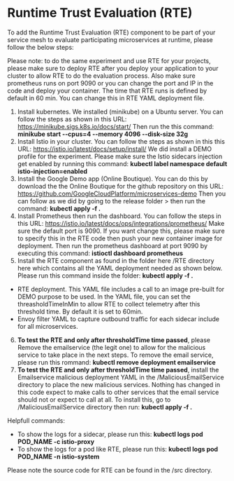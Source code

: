 # Runtime Trust Evaluation (RTE)
To add the Runtime Trust Evaluation (RTE) component to be part of your service mesh to evaluate participating microservices at runtime, please follow the below steps: 

Please note: to do the same experiment and use RTE for your projects, please make sure to deploy RTE after you deploy your application to your cluster to allow RTE to do the evaluation process. Also make sure prometheus runs on port 9090 or you can change the port and IP in the code and deploy your container. The time that RTE runs is defined by default in 60 min. You can change this in RTE YAML deployment file. 

1. Install kubernetes. We installed (minikube) on a Ubuntu server. You can follow the steps as shown in this URL: https://minikube.sigs.k8s.io/docs/start/ Then run the this command: **minikube start --cpus=4 --memory 4096 --disk-size 32g**
2. Install Istio in your cluster. You can follow the steps as shown in this this URL: https://istio.io/latest/docs/setup/install/ We did install a DEMO profile for the experiment. Please make sure the Istio sidecars injection get enabled by running this command: **kubectl label namespace default istio-injection=enabled**
3. Install the Google Demo app (Online Boutique). You can do this by download the the Online Boutique for the github repository on this URL: https://github.com/GoogleCloudPlatform/microservices-demo Then you can follow as we did by going to the release folder > then run the command: **kubectl apply -f .**
4. Install Prometheus then run the dashboard. You can follow the steps in this URL: https://istio.io/latest/docs/ops/integrations/prometheus/ Make sure the default port is 9090. If you want change this, please make sure to specify this in the RTE code then push your new container image for deployment. Then run the prometheus dashboard at port 9090 by executing this command: **istioctl dashboard prometheus**
5. Install the RTE component as found in the folder here /RTE directory here which contains all the YAML deployment needed as shown below. Please run this command inside the folder: **kubectl apply -f .**
  * RTE deployment. This YAML file includes a call to an image pre-built for DEMO purpose to be used. In the YAML file, you can set the threasholdTimeInMin to allow RTE to collect telemetry after this threshold time. By default it is set to 60min.
  * Envoy filter YAML to capture outbound traffic for each sidecar include for all microservices.
6. **To test the RTE and only after thresholdTime time passed**, please Remove the emailservice (the legit one) to allow for the malicious service to take place in the next steps. To remove the email service, please run this rommand: **kubectl remove deployment emailservice**
7. **To test the RTE and only after thresholdTime time passed**, install the Emailservice malicious deployment YAML in the /MaliciousEmailService directory to place the new malicious services. Nothing has changed in this code expect to make calls to other services that the email service should not or expect to call at all. To install this, go to /MaliciousEmailService directory then run: **kubectl apply -f .**
  


Helpfull commands: 
- To show the logs for a sidecar, please run this: **kubectl logs pod POD_NAME -c istio-proxy**
- To show the logs for a pod like RTE, please run this: **kubectl logs pod POD_NAME -n istio-system** 


Please note the source code for RTE can be found in the /src directory. 
